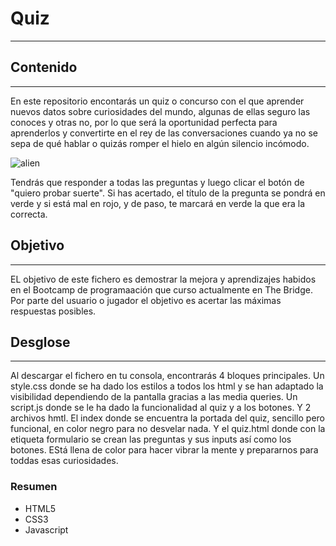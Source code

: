 # Quiz #
---
## Contenido ##
---
En este repositorio encontarás un quiz o concurso con  el que aprender nuevos datos sobre curiosidades del mundo, algunas de ellas seguro las conoces y  otras no, por lo que será la oportunidad perfecta para aprenderlos y convertirte en el rey de las conversaciones cuando ya no se sepa de qué hablar o quizás romper el hielo en algún silencio incómodo. 

![alien](https://github.com/ElenaDRFS/quiz-curiosidades/assets/145337549/793edc2d-dfba-42a6-8491-caa00affbb7c)


Tendrás que responder a todas las preguntas y luego clicar el botón de "quiero probar suerte". Si has acertado, el título de la pregunta se pondrá en verde y si está mal en rojo, y de paso, te marcará en verde la que era la correcta. 


## Objetivo ##
---

EL objetivo de este fichero es demostrar la mejora y aprendizajes habidos en el Bootcamp de programaación que curso actualmente en The Bridge. 
Por parte del usuario o jugador el objetivo es acertar las máximas respuestas posibles. 

## Desglose ##
---

Al descargar el fichero en tu consola, encontrarás 4 bloques principales. Un style.css donde se ha dado los estilos a todos los html y se han adaptado la visibilidad dependiendo de la pantalla gracias a las media queries. Un script.js donde se le ha dado la funcionalidad al quiz y a los botones. Y 2 archivos hmtl. El index donde se encuentra la portada del quiz, sencillo pero funcional, en color negro para no desvelar nada. Y el quiz.html donde con la etiqueta formulario se crean las preguntas y sus inputs así como los botones. EStá llena de color para hacer vibrar la mente y prepararnos para toddas esas curiosidades. 



### Resumen  ###
- HTML5
- CSS3
- Javascript
